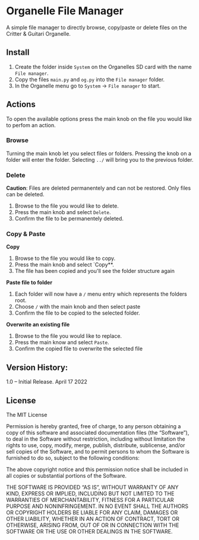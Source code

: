 # Organelle File Manager

A simple file manager to directly browse, copy/paste or delete files on the Critter & Guitari Organelle.

## Install

1. Create the folder inside `System` on the Organelles SD card with the name `File manager`.
2. Copy the files `main.py` and `og.py` into the `File manager` folder.
3. In the Organelle menu go to `System` -> `File manager` to start.

## Actions

To open the available options press the main knob on the file you would like to perfom an action.

### Browse

Turning the main knob let you select files or folders. Pressing the knob on a folder will enter the folder.
Selecting `../` will bring you to the previous folder.

### Delete

**Caution**: Files are deleted permanentely and can not be restored. Only files can be deleted.

1. Browse to the file you would like to delete.
2. Press the main knob and select `Delete`.
3. Confirm the file to be permanentely deleted.

### Copy & Paste

**Copy**

1. Browse to the file you would like to copy.
2. Press the main knob and select `Copy**.
3. The file has been copied and you'll see the folder structure again

**Paste file to folder**

1. Each folder will now have a `/` menu entry which represents the folders root.
2. Choose `/` with the main knob and then select paste
3. Confirm the file to be copied to the selected folder.

**Overwrite an existing file**

1. Browse to the file you would like to replace.
2. Press the main know and select `Paste`.
3. Confirm the copied file to overwrite the selected file

## Version History:

1.0 – Initial Release. April 17 2022

## License

The MIT License

Permission is hereby granted, free of charge, to any person obtaining a copy of this software and associated documentation files (the “Software”), to deal in the Software without restriction, including without limitation the rights to use, copy, modify, merge, publish, distribute, sublicense, and/or sell copies of the Software, and to permit persons to whom the Software is furnished to do so, subject to the following conditions:

The above copyright notice and this permission notice shall be included in all copies or substantial portions of the Software.

THE SOFTWARE IS PROVIDED “AS IS”, WITHOUT WARRANTY OF ANY KIND, EXPRESS OR IMPLIED, INCLUDING BUT NOT LIMITED TO THE WARRANTIES OF MERCHANTABILITY, FITNESS FOR A PARTICULAR PURPOSE AND NONINFRINGEMENT. IN NO EVENT SHALL THE AUTHORS OR COPYRIGHT HOLDERS BE LIABLE FOR ANY CLAIM, DAMAGES OR OTHER LIABILITY, WHETHER IN AN ACTION OF CONTRACT, TORT OR OTHERWISE, ARISING FROM, OUT OF OR IN CONNECTION WITH THE SOFTWARE OR THE USE OR OTHER DEALINGS IN THE SOFTWARE.
